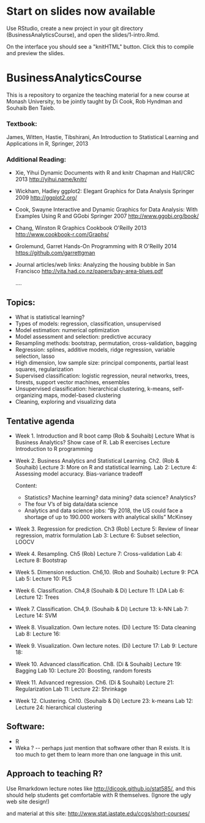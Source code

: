 # Start on slides now available

Use RStudio, create a new project in your git directory (BusinessAnalyticsCourse), and open the slides/1-intro.Rmd. 

On the interface you should see a "knitHTML" button. Click this to compile and preview the slides.

# BusinessAnalyticsCourse
This is a repository to organize the teaching material for a new course at Monash University, to be jointly taught by Di Cook, Rob Hyndman and Souhaib Ben Taieb.

### Textbook: 

James, Witten, Hastie, Tibshirani, An Introduction to Statistical Learning and Applications in R, Springer, 2013
          
### Additional Reading: 
  
  *  Xie, Yihui
        Dynamic Documents with R and knitr
        Chapman and Hall/CRC
        2013
        http://yihui.name/knitr/
                      
  * Wickham, Hadley
        ggplot2: Elegant Graphics for Data Analysis
        Springer
        2009
        http://ggplot2.org/
        
  * Cook, Swayne
        Interactive and Dynamic Graphics for Data Analysis: With Examples Using R and GGobi
        Springer
        2007
        http://www.ggobi.org/book/
        
  * Chang, Winston
        R Graphics Cookbook
        O'Reilly
        2013
        http://www.cookbook-r.com/Graphs/
        
  * Grolemund, Garret
        Hands-On Programming with R
        O'Reilly
        2014
        https://github.com/garrettgman
        
  * Journal articles/web links:
      Analyzing the housing bubble in San Francisco http://vita.had.co.nz/papers/bay-area-blues.pdf
      
      .... 
      
##  Topics:
* What is statistical learning?
* Types of models: regression, classification, unsupervised
* Model estimation: numerical optimization
* Model assessment and selection: predictive accuracy
* Resampling methods: bootstrap, permutation, cross-validation, bagging
* Regression: splines, additive models, ridge regression, variable selection, lasso
* High dimension, low sample size: principal components, partial least squares, regularization
* Supervised classification: logistic regression, neural networks, trees, forests, support vector machines, ensembles
* Unsupervised classification: hierarchical clustering, k-means, self-organizing maps, model-based clustering
* Cleaning, exploring and visualizing data

## Tentative agenda

* Week 1. Introduction and R boot camp (Rob & Souhaib)
  Lecture What is Business Analytics? Show case of R.
  Lab R exercises
  Lecture Introduction to R programming

* Week 2. Business Analytics and Statistical Learning. Ch2. (Rob & Souhaib)
  Lecture 3: More on R and statistical learning. 
  Lab 2: 
  Lecture 4: Assessing model accuracy. Bias-variance tradeoff

  Content: 
    - Statistics? Machine learning? data mining? data science? Analytics? 
    - The four V’s of big data/data science
    - Analytics and data science jobs: “By 2018, the US could face a shortage of up to 190.000 workers with analytical skills” McKinsey

* Week 3. Regression for prediction. Ch3 (Rob)
  Lecture 5: Review of linear regression, matrix formulation
  Lab 3:
  Lecture 6: Subset selection, LOOCV 

* Week 4. Resampling. Ch5 (Rob)
  Lecture 7: Cross-validation
  Lab 4: 
  Lecture 8: Bootstrap

* Week 5. Dimension reduction. Ch6,10. (Rob and Souhaib)
  Lecture 9: PCA
  Lab 5:
  Lecture 10: PLS

* Week 6. Classification. Ch4,8 (Souhaib & Di)
  Lecture 11: LDA
  Lab 6:
  Lecture 12: Trees

* Week 7. Classification. Ch4,9. (Souhaib & Di)
  Lecture 13: k-NN
  Lab 7:
  Lecture 14: SVM

* Week 8. Visualization. Own lecture notes. (Di)
  Lecture 15: Data cleaning
  Lab 8:
  Lecture 16:

* Week 9. Visualization. Own lecture notes. (Di)
  Lecture 17:
  Lab 9:
  Lecture 18:

* Week 10. Advanced classification. Ch8. (Di & Souhaib)
  Lecture 19: Bagging
  Lab 10:
  Lecture 20: Boosting, random forests

* Week 11. Advanced regression. Ch6. (Di & Souhaib)
  Lecture 21: Regularization
  Lab 11:
  Lecture 22: Shrinkage

* Week 12. Clustering. Ch10. (Souhaib & Di)
  Lecture 23: k-means
  Lab 12:
  Lecture 24: hierarchical clustering

## Software:
* R 
* Weka ? -- perhaps just mention that software other than R exists. It is too much to get them to learn more than one language in this unit.
      
## Approach to teaching R? 

Use Rmarkdown lecture notes like http://dicook.github.io/stat585/, and this should help students get comfortable with R themselves. (Ignore the ugly web site design!)

and material at this site: http://www.stat.iastate.edu/ccgs/short-courses/
        
          
